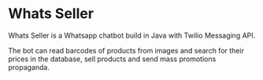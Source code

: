 
# Whats Seller

Whats Seller is a Whatsapp chatbot build in Java with Twilio Messaging API.

The bot can read barcodes of products from images and search for their 
prices in the database, sell products and send mass promotions propaganda.
